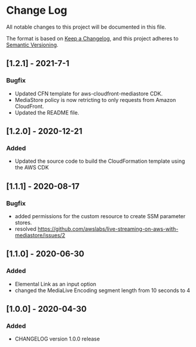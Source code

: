# Change Log
All notable changes to this project will be documented in this file.

The format is based on [Keep a Changelog](https://keepachangelog.com/en/1.0.0/),
and this project adheres to [Semantic Versioning](https://semver.org/spec/v2.0.0.html).

## [1.2.1] - 2021-7-1
### Bugfix
- Updated CFN template for aws-cloudfront-mediastore CDK. 
- MediaStore policy is now retricting to only requests from Amazon CloudFront.
- Updated the README file.

## [1.2.0] - 2020-12-21
### Added
- Updated the source code to build the CloudFormation template using the AWS CDK 

## [1.1.1] - 2020-08-17
### Bugfix
- added permissions for the custom resource to create SSM parameter stores.
- resolved https://github.com/awslabs/live-streaming-on-aws-with-mediastore/issues/2

## [1.1.0] - 2020-06-30
### Added
- Elemental Link as an input option
- changed the MediaLive Encoding segment length from 10 seconds to 4

## [1.0.0] - 2020-04-30
### Added
- CHANGELOG version 1.0.0 release
